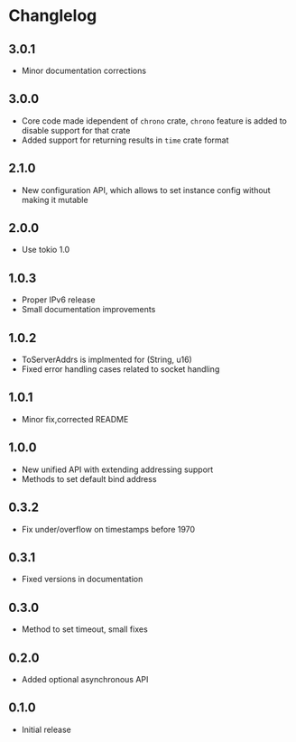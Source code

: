 # Changlelog

## 3.0.1
- Minor documentation corrections

## 3.0.0
- Core code made idependent of `chrono` crate, `chrono` feature is added to disable support for that crate
- Added support for returning results in `time` crate format

## 2.1.0
- New configuration API, which allows to set instance config without making it mutable

## 2.0.0
- Use tokio 1.0

## 1.0.3
- Proper IPv6 release
- Small documentation improvements

## 1.0.2
- ToServerAddrs is implmented for (String, u16)
- Fixed error handling cases related to socket handling

## 1.0.1
- Minor fix,corrected README

## 1.0.0
- New unified API with extending addressing support
- Methods to set default bind address

## 0.3.2
- Fix under/overflow on timestamps before 1970

## 0.3.1
- Fixed versions in documentation

## 0.3.0
- Method to set timeout, small fixes

## 0.2.0
- Added optional asynchronous API

## 0.1.0
- Initial release